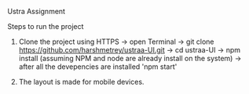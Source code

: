 Ustra Assignment 

Steps to run the project 
  1. Clone the project using HTTPS 
      -> open Terminal 
      -> git clone https://github.com/harshmetrey/ustraa-UI.git
      -> cd ustraa-UI
      -> npm install (assuming NPM and node are already install on the system)
      -> after all the devepencies are installed 'npm start'
      
  2. The layout is made for mobile devices.
